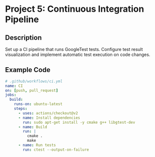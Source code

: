 # Project 5: Continuous Integration Pipeline

## Description
Set up a CI pipeline that runs GoogleTest tests. Configure test result visualization and implement automatic test execution on code changes.

## Example Code
```yaml
# .github/workflows/ci.yml
name: CI
on: [push, pull_request]
jobs:
  build:
    runs-on: ubuntu-latest
    steps:
      - uses: actions/checkout@v2
      - name: Install dependencies
        run: sudo apt-get install -y cmake g++ libgtest-dev
      - name: Build
        run: |
          cmake .
          make
      - name: Run tests
        run: ctest --output-on-failure
```
